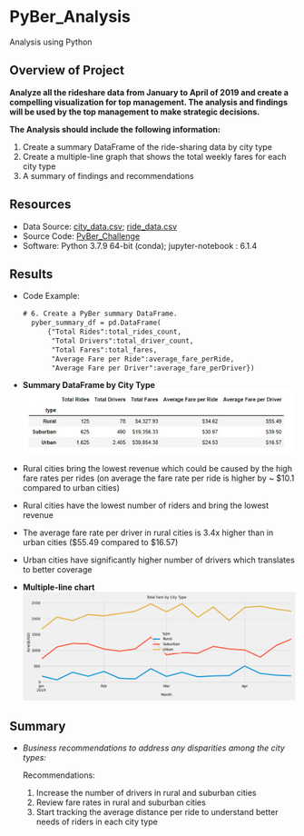 # PyBer_Analysis
Analysis using Python

## Overview of Project
**Analyze all the rideshare data from January to  April of 2019 and create a compelling visualization for top management. The analysis and findings will be used by the top management to make strategic decisions.**

**The Analysis should include the following information:** 

1. Create a summary DataFrame of the ride-sharing data by city type
2. Create a multiple-line graph that shows the total weekly fares for each city type
3. A summary of findings and recommendations

## Resources
- Data Source: [city_data.csv](Resources/city_data.csv); [ride_data.csv](Resources/ride_data.csv)
- Source Code: [PyBer_Challenge](PyBer_Challenge.ipynb)
- Software: Python 3.7.9 64-bit (conda); jupyter-notebook : 6.1.4

## Results
- Code Example:
   
      # 6. Create a PyBer summary DataFrame. 
        pyber_summary_df = pd.DataFrame(
            {"Total Rides":total_rides_count,
             "Total Drivers":total_driver_count,
             "Total Fares":total_fares,
             "Average Fare per Ride":average_fare_perRide,
             "Average Fare per Driver":average_fare_perDriver})


- **Summary DataFrame by City Type**
![Summary_DataFrame_by_City_Type](Analysis/Summary_DataFrame_by_City_Type.jpg)



 - Rural cities bring the lowest revenue which could be caused by the high fare rates per rides (on average the fare rate per ride is higher by ~ $10.1 compared to urban cities)
 - Rural cities have the lowest number of riders and bring the lowest revenue
 - The average fare rate per driver in rural cities is 3.4x higher than in urban cities ($55.49 compared to $16.57)
 - Urban cities have significantly higher number of drivers which translates to better coverage
 
 

- **Multiple-line chart**
![Total_Fare_by_City_Type](Analysis/PyBer_fare_summary.png)

## Summary
- *Business recommendations to address any disparities among the city types:*

   Recommendations:
   1. Increase the number of drivers in rural and suburban cities
   2. Review fare rates in rural and suburban cities
   3. Start tracking the average distance per ride to understand better needs of riders in each city type

  

